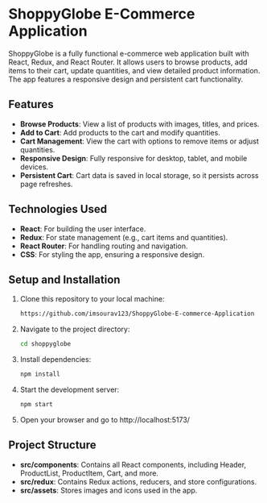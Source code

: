 # ShoppyGlobe E-Commerce Application

ShoppyGlobe is a fully functional e-commerce web application built with React, Redux, and React Router. It allows users to browse products, add items to their cart, update quantities, and view detailed product information. The app features a responsive design and persistent cart functionality.

## Features

- **Browse Products**: View a list of products with images, titles, and prices.
- **Add to Cart**: Add products to the cart and modify quantities.
- **Cart Management**: View the cart with options to remove items or adjust quantities.
- **Responsive Design**: Fully responsive for desktop, tablet, and mobile devices.
- **Persistent Cart**: Cart data is saved in local storage, so it persists across page refreshes.

## Technologies Used

- **React**: For building the user interface.
- **Redux**: For state management (e.g., cart items and quantities).
- **React Router**: For handling routing and navigation.
- **CSS**: For styling the app, ensuring a responsive design.

## Setup and Installation

1. Clone this repository to your local machine:
    ```bash
    https://github.com/imsourav123/ShoppyGlobe-E-commerce-Application
    ```

2. Navigate to the project directory:
    ```bash
    cd shoppyglobe
    ```

3. Install dependencies:
    ```bash
    npm install
    ```

4. Start the development server:
    ```bash
    npm start
    ```

5. Open your browser and go to http://localhost:5173/

## Project Structure

- **src/components**: Contains all React components, including Header, ProductList, ProductItem, Cart, and more.
- **src/redux**: Contains Redux actions, reducers, and store configurations.
- **src/assets**: Stores images and icons used in the app.
